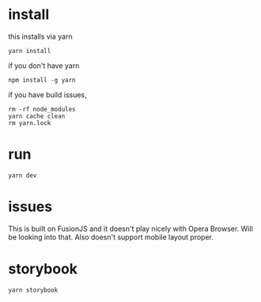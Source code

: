 # install

this installs via yarn

    yarn install 


if you don't have yarn

    npm install -g yarn

if you have build issues, 

    rm -rf node_modules
    yarn cache clean
    rm yarn.lock

# run

    yarn dev


# issues

This is built on FusionJS and it doesn't play nicely with Opera Browser. Will be looking into that.
Also doesn't support mobile layout proper. 


# storybook 

    yarn storybook

